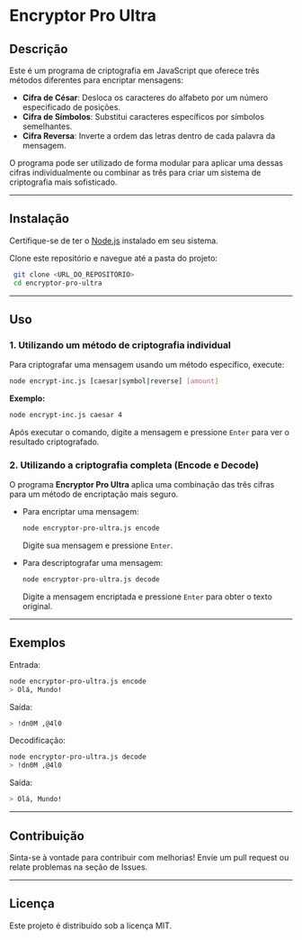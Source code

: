# Encryptor Pro Ultra

## Descrição
Este é um programa de criptografia em JavaScript que oferece três métodos diferentes para encriptar mensagens:

- **Cifra de César**: Desloca os caracteres do alfabeto por um número especificado de posições.
- **Cifra de Símbolos**: Substitui caracteres específicos por símbolos semelhantes.
- **Cifra Reversa**: Inverte a ordem das letras dentro de cada palavra da mensagem.

O programa pode ser utilizado de forma modular para aplicar uma dessas cifras individualmente ou combinar as três para criar um sistema de criptografia mais sofisticado.

---

## Instalação

Certifique-se de ter o [Node.js](https://nodejs.org/) instalado em seu sistema.

Clone este repositório e navegue até a pasta do projeto:

```sh
 git clone <URL_DO_REPOSITORIO>
 cd encryptor-pro-ultra
```

---

## Uso

### 1. Utilizando um método de criptografia individual

Para criptografar uma mensagem usando um método específico, execute:

```sh
node encrypt-inc.js [caesar|symbol|reverse] [amount]
```

**Exemplo:**

```sh
node encrypt-inc.js caesar 4
```

Após executar o comando, digite a mensagem e pressione `Enter` para ver o resultado criptografado.

### 2. Utilizando a criptografia completa (Encode e Decode)

O programa **Encryptor Pro Ultra** aplica uma combinação das três cifras para um método de encriptação mais seguro.

- Para encriptar uma mensagem:

  ```sh
  node encryptor-pro-ultra.js encode
  ```
  Digite sua mensagem e pressione `Enter`.

- Para descriptografar uma mensagem:

  ```sh
  node encryptor-pro-ultra.js decode
  ```
  Digite a mensagem encriptada e pressione `Enter` para obter o texto original.

---

## Exemplos

Entrada:
```sh
node encryptor-pro-ultra.js encode
> Olá, Mundo!
```

Saída:
```sh
> !dn0M ,@4l0
```

Decodificação:
```sh
node encryptor-pro-ultra.js decode
> !dn0M ,@4l0
```

Saída:
```sh
> Olá, Mundo!
```

---

## Contribuição
Sinta-se à vontade para contribuir com melhorias! Envie um pull request ou relate problemas na seção de Issues.

---

## Licença
Este projeto é distribuído sob a licença MIT.